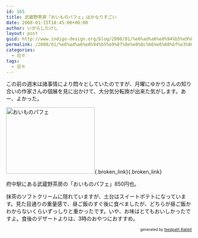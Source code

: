 ```yaml
---
id: 165
title: 武蔵野茶房「おいものパフェ」はかなりすごい
date: 2008-01-15T18:45:00+00:00
author: いがらしたけし
layout: post
guid: http://www.indigo-design.org/blog/2008/01/%e6%ad%a6%e8%94%b5%e9%87%8e%e8%8c%b6%e6%88%bf%e3%80%8c%e3%81%8a%e3%81%84%e3%82%82%e3%81%ae%e3%83%91%e3%83%95%e3%82%a7%e3%80%8d%e3%81%af%e3%81%8b%e3%81%aa%e3%82%8a%e3%81%99%e3%81%94%e3%81%84/
permalink: /2008/01/%e6%ad%a6%e8%94%b5%e9%87%8e%e8%8c%b6%e6%88%bf%e3%80%8c%e3%81%8a%e3%81%84%e3%82%82%e3%81%ae%e3%83%91%e3%83%95%e3%82%a7%e3%80%8d%e3%81%af%e3%81%8b%e3%81%aa%e3%82%8a%e3%81%99%e3%81%94%e3%81%84/
categories:
  - 日々
tags:
  - 日々
---
```

この前の週末は諸事情により悶々としていたのですが、月曜にゆかりさんの知り合いの作家さんの個展を見に出かけて、大分気分転換が出来た気がします。あー、よかった。

[<img src="http://art7.photozou.jp/pub/767/120767/photo/6788373.jpg" alt="おいものパフェ" style="border: 0pt none" height="180" width="240" />](http://photozou.jp/photo/show/120767/6788373){.broken_link}[](http://photozou.jp/photo/show/120767/6788373){.broken_link}

府中駅にある武蔵野茶房の「おいものパフェ」850円也。

抹茶のソフトクリームに隠れていますが、土台はスイートポテトになっています。見た目通りの重量感で、昼ご飯のすぐ後に食べましたが、どちらが昼ご飯かわからないくらいずっしりと重かったです。いや、お味はとてもおいしかったですよ。食後のデザートよりは、3時のおやつにおすすめ。<!--feedpath info start-->

<div style="text-align: right;font-size: 10px">
  &nbsp;&nbsp;<span>generated by <a href="http://feedpath.jp" title="feedpath Rabbit" target="_blank">feedpath Rabbit</a></span>
</div>

<!--feedpath info end-->
